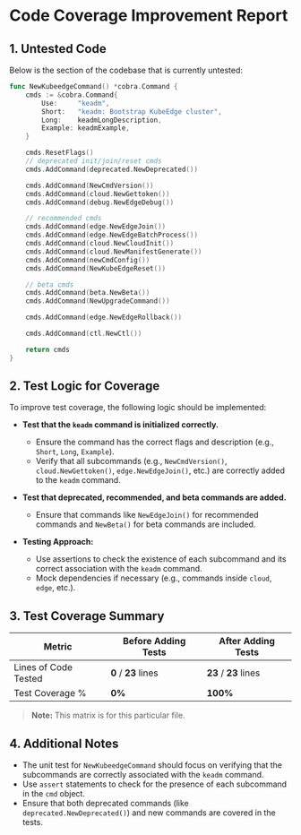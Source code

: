 
# Code Coverage Improvement Report

## 1. Untested Code

Below is the section of the codebase that is currently untested:

```go
func NewKubeedgeCommand() *cobra.Command {
	cmds := &cobra.Command{
		Use:     "keadm",
		Short:   "keadm: Bootstrap KubeEdge cluster",
		Long:    keadmLongDescription,
		Example: keadmExample,
	}

	cmds.ResetFlags()
	// deprecated init/join/reset cmds
	cmds.AddCommand(deprecated.NewDeprecated())

	cmds.AddCommand(NewCmdVersion())
	cmds.AddCommand(cloud.NewGettoken())
	cmds.AddCommand(debug.NewEdgeDebug())

	// recommended cmds
	cmds.AddCommand(edge.NewEdgeJoin())
	cmds.AddCommand(edge.NewEdgeBatchProcess())
	cmds.AddCommand(cloud.NewCloudInit())
	cmds.AddCommand(cloud.NewManifestGenerate())
	cmds.AddCommand(newCmdConfig())
	cmds.AddCommand(NewKubeEdgeReset())

	// beta cmds
	cmds.AddCommand(beta.NewBeta())
	cmds.AddCommand(NewUpgradeCommand())

	cmds.AddCommand(edge.NewEdgeRollback())

	cmds.AddCommand(ctl.NewCtl())

	return cmds
}
```

## 2. Test Logic for Coverage

To improve test coverage, the following logic should be implemented:

- **Test that the `keadm` command is initialized correctly.**
    - Ensure the command has the correct flags and description (e.g., `Short`, `Long`, `Example`).
    - Verify that all subcommands (e.g., `NewCmdVersion()`, `cloud.NewGettoken()`, `edge.NewEdgeJoin()`, etc.) are correctly added to the `keadm` command.

- **Test that deprecated, recommended, and beta commands are added.**
    - Ensure that commands like `NewEdgeJoin()` for recommended commands and `NewBeta()` for beta commands are included.

- **Testing Approach:**
    - Use assertions to check the existence of each subcommand and its correct association with the `keadm` command.
    - Mock dependencies if necessary (e.g., commands inside `cloud`, `edge`, etc.).

## 3. Test Coverage Summary

| Metric            | Before Adding Tests | After Adding Tests |
|-------------------|---------------------|--------------------|
| Lines of Code Tested | **0** / **23** lines   | **23** / **23** lines   |
| Test Coverage %   | **0%** | **100%** |

> **Note:** This matrix is for this particular file.

## 4. Additional Notes

- The unit test for `NewKubeedgeCommand` should focus on verifying that the subcommands are correctly associated with the `keadm` command.
- Use `assert` statements to check for the presence of each subcommand in the `cmd` object.
- Ensure that both deprecated commands (like `deprecated.NewDeprecated()`) and new commands are covered in the tests.
